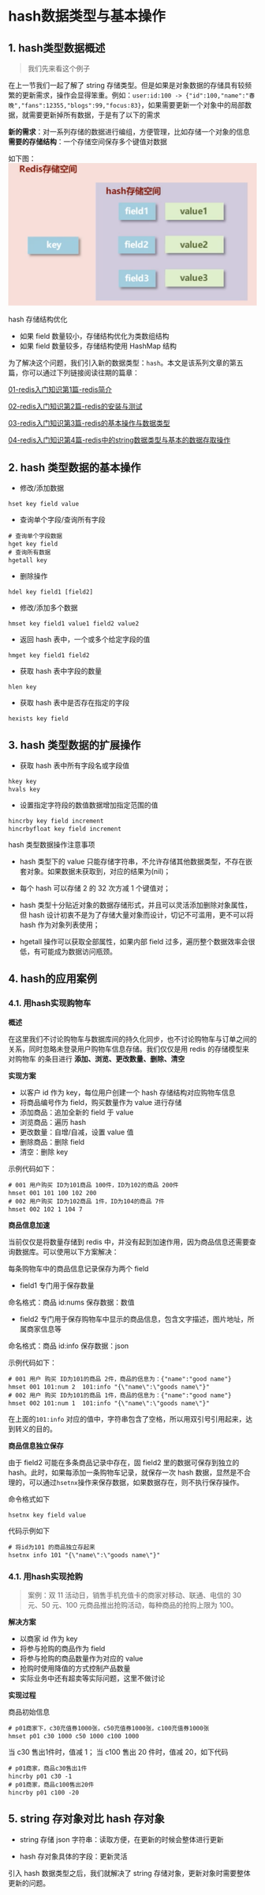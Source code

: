 # hash数据类型与基本操作


## 1. hash类型数据概述

> 我们先来看这个例子

在上一节我们一起了解了 string 存储类型。但是如果是对象数据的存储具有较频繁的更新需求，操作会显得笨重。例如：`user:id:100 -> {"id":100,"name":"春晚","fans":12355,"blogs":99,"focus:83}`，如果需要更新一个对象中的局部数据，就需要更新掉所有数据，于是有了以下的需求

**新的需求**：对一系列存储的数据进行编组，方便管理，比如存储一个对象的信息
**需要的存储结构**：一个存储空间保存多个键值对数据


如下图：
![01](./img/05-01.png)

hash 存储结构优化

- 如果 field 数量较小，存储结构优化为类数组结构
- 如果 field 数量较多，存储结构使用 HashMap 结构


为了解决这个问题，我们引入新的数据类型：`hash`。本文是该系列文章的第五篇，你可以通过下列链接阅读往期的篇章：


[01-redis入门知识第1篇-redis简介](./note/01-introduce.md)

[02-redis入门知识第2篇-redis的安装与测试](./note/02-installation.md)

[03-redis入门知识第3篇-redis的基本操作与数据类型](./note/03-basic.md)

[04-redis入门知识第4篇-redis中的string数据类型与基本的数据存取操作](./note/04-string.md)





## 2. hash 类型数据的基本操作

- 修改/添加数据

```shell
hset key field value
```

- 查询单个字段/查询所有字段

```shell
# 查询单个字段数据
hget key field
# 查询所有数据
hgetall key
```

- 删除操作

```shell
hdel key field1 [field2]
```

- 修改/添加多个数据

```shell
hmset key field1 value1 field2 value2
```

- 返回 hash 表中，一个或多个给定字段的值

```shell
hmget key field1 field2
```

- 获取 hash 表中字段的数量

```shell
hlen key
```

- 获取 hash 表中是否存在指定的字段

```shell
hexists key field
```

## 3. hash 类型数据的扩展操作

- 获取 hash 表中所有字段名或字段值

```shell
hkey key
hvals key
```

- 设置指定字符段的数值数据增加指定范围的值

```shell
hincrby key field increment
hincrbyfloat key field increment
```

hash 类型数据操作注意事项

- hash 类型下的 value 只能存储字符串，不允许存储其他数据类型，不存在嵌套对象。如果数据未获取到，对应的结果为(nil)；

- 每个 hash 可以存储 2 的 32 次方减 1 个键值对；

- hash 类型十分贴近对象的数据存储形式，并且可以灵活添加删除对象属性，但 hash 设计初衷不是为了存储大量对象而设计，切记不可滥用，更不可以将 hash 作为对象列表使用；

- hgetall 操作可以获取全部属性，如果内部 field 过多，遍历整个数据效率会很低，有可能成为数据访问瓶颈。


## 4. hash的应用案例

### 4.1. 用hash实现购物车

**概述**

在这里我们不讨论购物车与数据库间的持久化同步，也不讨论购物车与订单之间的关系，同时忽略未登录用户购物车信息存储。我们仅仅是用 redis 的存储模型来 对购物车 的条目进行 **添加、浏览、更改数量、删除、清空**

**实现方案**

- 以客户 id 作为 key，每位用户创建一个 hash 存储结构对应购物车信息
- 将商品编号作为 field，购买数量作为 value 进行存储
- 添加商品：追加全新的 field 于 value
- 浏览商品：遍历 hash
- 更改数量：自增/自减，设置 value 值
- 删除商品：删除 field
- 清空：删除 key


示例代码如下：

```shell
# 001 用户购买 ID为101商品 100件，ID为102的商品 200件
hmset 001 101 100 102 200
# 002 用户购买 ID为102商品 1件，ID为104的商品 7件
hmset 002 102 1 104 7
```


**商品信息加速**

当前仅仅是将数量存储到 redis 中，并没有起到加速作用，因为商品信息还需要查询数据库。可以使用以下方案解决：

每条购物车中的商品信息记录保存为两个 field

- field1 专门用于保存数量

命名格式：商品 id:nums
保存数据：数值

- field2 专门用于保存购物车中显示的商品信息，包含文字描述，图片地址，所属商家信息等

命名格式：商品 id:info
保存数据：json


示例代码如下：

```shell
# 001 用户 购买 ID为101的商品 2件，商品的信息为：{"name":"good name"} 
hmset 001 101:num 2  101:info "{\"name\":\"goods name\"}"
# 002 用户 购买 ID为101的商品 1件，商品的信息为：{"name":"good name"} 
hmset 002 101:num 1  101:info "{\"name\":\"goods name\"}"
```

在上面的`101:info` 对应的值中，字符串包含了空格，所以用双引号引用起来，达到转义的目的。



**商品信息独立保存**

由于 field2 可能在多条商品记录中存在，固 field2 里的数据可保存到独立的 hash。此时，如果每添加一条购物车记录，就保存一次 hash 数据，显然是不合理的，可以通过`hsetnx`操作来保存数据，如果数据存在，则不执行保存操作。


命令格式如下

```shell
hsetnx key field value
```


代码示例如下

```shell
# 将id为101 的商品独立存起来
hsetnx info 101 "{\"name\":\"goods name\"}"
```




### 4.1. 用hash实现抢购

> 案例：双 11 活动日，销售手机充值卡的商家对移动、联通、电信的 30 元、50 元、100 元商品推出抢购活动，每种商品的抢购上限为 100。



**解决方案**

- 以商家 id 作为 key
- 将参与抢购的商品作为 field
- 将参与抢购的商品数量作为对应的 value
- 抢购时使用降值的方式控制产品数量
- 实际业务中还有超卖等实际问题，这里不做讨论



**实现过程**


商品初始信息

```shell
# p01商家下，c30充值券1000张，c50充值券1000张，c100充值券1000张
hmset p01 c30 1000 c50 1000 c100 1000
```

当 c30 售出1件时，值减 1； 当 c100 售出 20 件时，值减 20，如下代码

```shell
# p01商家，商品c30售出1件
hincrby p01 c30 -1
# p01商家，商品c100售出20件
hincrby p01 c100 -20
```


## 5. string 存对象对比 hash 存对象

- string 存储 json 字符串：读取方便，在更新的时候会整体进行更新

- hash 存对象具体的字段：更新灵活


引入 hash 数据类型之后，我们就解决了 string 存储对象，更新对象时需要整体更新的问题。


